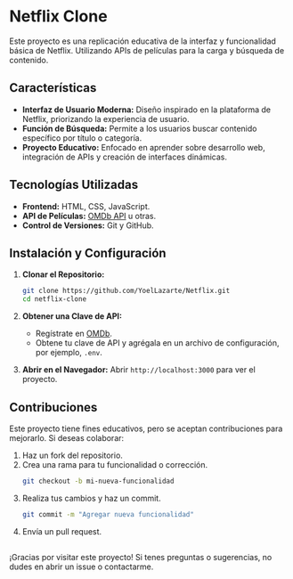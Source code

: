 # Netflix Clone

Este proyecto es una replicación educativa de la interfaz y funcionalidad básica de Netflix. Utilizando APIs de películas para la carga y búsqueda de contenido.

## Características

- **Interfaz de Usuario Moderna:** Diseño inspirado en la plataforma de Netflix, priorizando la experiencia de usuario.
- **Función de Búsqueda:** Permite a los usuarios buscar contenido específico por título o categoría.
- **Proyecto Educativo:** Enfocado en aprender sobre desarrollo web, integración de APIs y creación de interfaces dinámicas.

## Tecnologías Utilizadas

- **Frontend:** HTML, CSS, JavaScript.
- **API de Películas:** [OMDb API](https://www-omdbapi-com.translate.goog/?_x_tr_sl=en&_x_tr_tl=es&_x_tr_hl=es&_x_tr_pto=tc#usage) u otras. 
- **Control de Versiones:** Git y GitHub.

## Instalación y Configuración

1. **Clonar el Repositorio:**
   ```bash
   git clone https://github.com/YoelLazarte/Netflix.git
   cd netflix-clone
   ```
   
2. **Obtener una Clave de API:**
   - Regístrate en [OMDb](https://www-omdbapi-com.translate.goog/apikey.aspx?_x_tr_sl=en&_x_tr_tl=es&_x_tr_hl=es&_x_tr_pto=tc).
   - Obtene tu clave de API y agrégala en un archivo de configuración, por ejemplo, `.env`.

3. **Abrir en el Navegador:**
   Abrir `http://localhost:3000` para ver el proyecto.

## Contribuciones

Este proyecto tiene fines educativos, pero se aceptan contribuciones para mejorarlo. Si deseas colaborar:

1. Haz un fork del repositorio.
2. Crea una rama para tu funcionalidad o corrección.
   ```bash
   git checkout -b mi-nueva-funcionalidad
   ```
3. Realiza tus cambios y haz un commit.
   ```bash
   git commit -m "Agregar nueva funcionalidad"
   ```
4. Envía un pull request.

##

¡Gracias por visitar este proyecto! Si tenes preguntas o sugerencias, no dudes en abrir un issue o contactarme.

